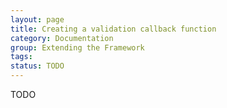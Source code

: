 ```yaml
---
layout: page
title: Creating a validation callback function
category: Documentation
group: Extending the Framework
tags:
status: TODO
---
```


TODO
